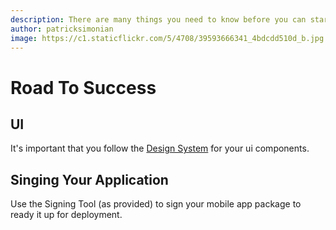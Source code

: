 ```yaml
---
description: There are many things you need to know before you can start developing mobile applications for gov
author: patricksimonian
image: https://c1.staticflickr.com/5/4708/39593666341_4bdcdd510d_b.jpg
---
```

# Road To Success

## UI

It's important that you follow the [Design System](https://github.com/bcgov/design-system) for your ui components.

## Singing Your Application

Use the Signing Tool (as provided) to sign your mobile app package to ready it up for deployment.
